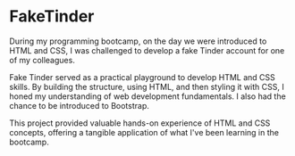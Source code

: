 # FakeTinder
During my programming bootcamp, on the day we were introduced to HTML and CSS, I was challenged to develop a fake Tinder account for one of my colleagues. 

Fake Tinder served as a practical playground to develop HTML and CSS skills. By building the structure, using HTML, and then styling it with CSS, I honed my understanding of web development fundamentals.
I also had the chance to be introduced to Bootstrap.

This project provided valuable hands-on experience of HTML and CSS concepts, offering a tangible application of what I've been learning in the bootcamp.

